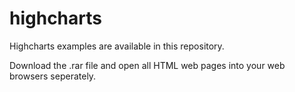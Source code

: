 # highcharts

Highcharts examples are available in this repository.

Download the .rar file and open all HTML web pages into your web browsers seperately.
